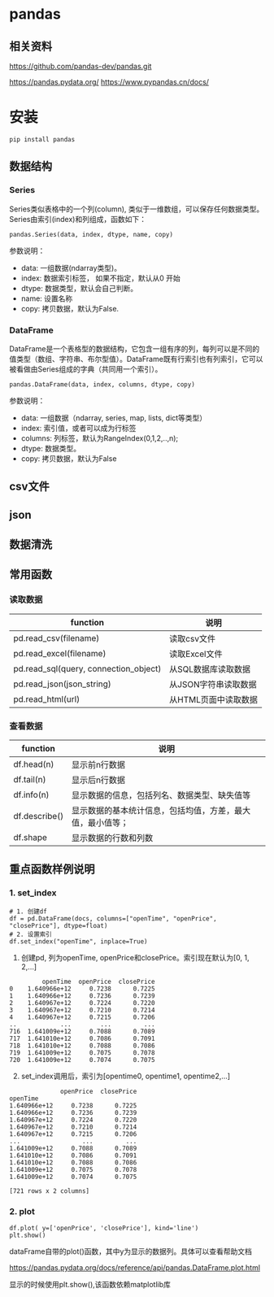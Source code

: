 # pandas
## 相关资料

https://github.com/pandas-dev/pandas.git

https://pandas.pydata.org/
https://www.pypandas.cn/docs/
# 安装
```
pip install pandas
```

## 数据结构
### Series 
Series类似表格中的一个列(column), 类似于一维数组，可以保存任何数据类型。
Series由索引(index)和列组成，函数如下：
```
pandas.Series(data, index, dtype, name, copy)
```

参数说明：
+ data: 一组数据(ndarray类型)。
+ index: 数据索引标签， 如果不指定，默认从0 开始
+ dtype: 数据类型，默认会自己判断。
+ name: 设置名称
+ copy: 拷贝数据，默认为False.

### DataFrame
DataFrame是一个表格型的数据结构，它包含一组有序的列，每列可以是不同的值类型（数组、字符串、布尔型值）。DataFrame既有行索引也有列索引，它可以被看做由Series组成的字典（共同用一个索引）。

```
pandas.DataFrame(data, index, columns, dtype, copy)
```
参数说明：  
+ data: 一组数据（ndarray, series, map, lists, dict等类型）
+ index: 索引值，或者可以成为行标签
+ columns: 列标签，默认为RangeIndex(0,1,2,..,n);
+ dtype: 数据类型。
+ copy: 拷贝数据，默认为False

## csv文件

## json

## 数据清洗

## 常用函数
### 读取数据
|function | 说明|
|---|---|
|pd.read_csv(filename) | 读取csv文件|
|pd.read_excel(filename)| 读取Excel文件|
|pd.read_sql(query, connection_object)| 从SQL数据库读取数据 |
|pd.read_json(json_string)|从JSON字符串读取数据|
|pd.read_html(url)| 从HTML页面中读取数据|

### 查看数据
|function | 说明|
|---|---|
|df.head(n)| 显示前n行数据| 
|df.tail(n)|显示后n行数据|
|df.info(n) |显示数据的信息，包括列名、数据类型、缺失值等|
|df.describe()|显示数据的基本统计信息，包括均值，方差，最大值，最小值等；|
|df.shape|显示数据的行数和列数|


## 重点函数样例说明
### 1. set_index
```
# 1. 创建df
df = pd.DataFrame(docs, columns=["openTime", "openPrice", "closePrice"], dtype=float)
# 2. 设置索引
df.set_index("openTime", inplace=True)
```
1. 创建pd, 列为openTime, openPrice和closePrice。索引现在默认为[0, 1, 2,...]

```
         openTime  openPrice  closePrice
0    1.640966e+12     0.7238      0.7225
1    1.640966e+12     0.7236      0.7239
2    1.640967e+12     0.7224      0.7220
3    1.640967e+12     0.7210      0.7214
4    1.640967e+12     0.7215      0.7206
..            ...        ...         ...
716  1.641009e+12     0.7088      0.7089
717  1.641010e+12     0.7086      0.7091
718  1.641010e+12     0.7088      0.7086
719  1.641009e+12     0.7075      0.7078
720  1.641009e+12     0.7074      0.7075
```

2. set_index调用后，索引为[opentime0, opentime1, opentime2,...]

```
              openPrice  closePrice
openTime
1.640966e+12     0.7238      0.7225
1.640966e+12     0.7236      0.7239
1.640967e+12     0.7224      0.7220
1.640967e+12     0.7210      0.7214
1.640967e+12     0.7215      0.7206
...                 ...         ...
1.641009e+12     0.7088      0.7089
1.641010e+12     0.7086      0.7091
1.641010e+12     0.7088      0.7086
1.641009e+12     0.7075      0.7078
1.641009e+12     0.7074      0.7075

[721 rows x 2 columns]
```

### 2. plot
```
df.plot( y=['openPrice', 'closePrice'], kind='line')
plt.show()
```
dataFrame自带的plot()函数，其中y为显示的数据列。具体可以查看帮助文档

https://pandas.pydata.org/docs/reference/api/pandas.DataFrame.plot.html

显示的时候使用plt.show(),该函数依赖matplotlib库

